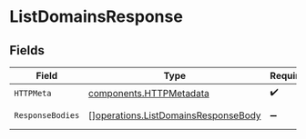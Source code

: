 # ListDomainsResponse


## Fields

| Field                                                                                      | Type                                                                                       | Required                                                                                   | Description                                                                                |
| ------------------------------------------------------------------------------------------ | ------------------------------------------------------------------------------------------ | ------------------------------------------------------------------------------------------ | ------------------------------------------------------------------------------------------ |
| `HTTPMeta`                                                                                 | [components.HTTPMetadata](../../models/components/httpmetadata.md)                         | :heavy_check_mark:                                                                         | N/A                                                                                        |
| `ResponseBodies`                                                                           | [][operations.ListDomainsResponseBody](../../models/operations/listdomainsresponsebody.md) | :heavy_minus_sign:                                                                         | A list of domains.                                                                         |